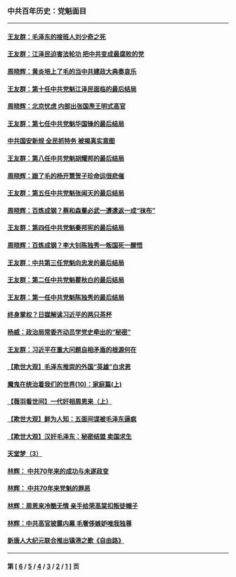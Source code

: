 ### 中共百年历史：党魁面目
---
#### [王友群：毛泽东的接班人刘少奇之死](../../pages/nf1176107/n12991772.md?06050430) 
#### [王友群：江泽民迫害法轮功 把中共变成最腐败的党](../../pages/nf1176107/n12947347.md?06050430) 
#### [周晓辉：黄炎培上了毛的当中共建政大典奏哀乐](../../pages/nf1176107/n12942780.md?06050430) 
#### [王友群：第十任中共党魁江泽民面临的最后结局](../../pages/nf1176107/n12933748.md?06050430) 
#### [周晓辉：北京忧虑 内部出张国焘王明式高官](../../pages/nf1176107/n12931709.md?06050430) 
#### [王友群：第七任中共党魁华国锋的最后结局](../../pages/nf1176107/n12918457.md?06050430) 
#### [中共国安新规 全民抓特务 被揭真实意图](../../pages/nf1176107/n12911615.md?06050430) 
#### [王友群：第八任中共党魁胡耀邦的最后结局](../../pages/nf1176107/n12902918.md?06050430) 
#### [周晓辉：跟了毛的杨开慧贺子珍命运很悲催](../../pages/nf1176107/n12877804.md?06050430) 
#### [王友群：第五任中共党魁张闻天的最后结局](../../pages/nf1176107/n12865420.md?06050430) 
#### [周晓辉：百炼成钢？蔡和森董必武一遭遣返一成“抹布”](../../pages/nf1176107/n12854806.md?06050430) 
#### [王友群：第四任中共党魁秦邦宪的最后结局](../../pages/nf1176107/n12855290.md?06050430) 
#### [周晓辉：百炼成钢？李大钊陈独秀一叛国死一醒悟](../../pages/nf1176107/n12847981.md?06050430) 
#### [王友群：中共第三任党魁向忠发的最后结局](../../pages/nf1176107/n12840390.md?06050430) 
#### [王友群：第二任中共党魁瞿秋白的最后结局](../../pages/nf1176107/n12824710.md?06050430) 
#### [王友群：第一任中共党魁陈独秀的最后结局](../../pages/nf1176107/n12809869.md?06050430) 
#### [终身掌权？日媒解读习近平的两只茶杯](../../pages/nf1176107/n12805064.md?06050430) 
#### [杨威：政治局常委齐动员学党史牵出的“秘密”](../../pages/nf1176107/n12764642.md?06050430) 
#### [王友群：习近平在重大问题自相矛盾的根源何在](../../pages/nf1176107/n12499563.md?06050430) 
#### [【欺世大观】毛泽东推崇的外国“英雄”白求恩](../../pages/nf1176107/n12362005.md?06050430) 
#### [魔鬼在统治着我们的世界(10)：家庭篇(上)](../../pages/nf1176107/n10435448.md?06050430) 
#### [【薇羽看世间】一代奸相周恩来（上）](../../pages/nf1176107/n12401109.md?06050430) 
#### [【欺世大观】鲜为人知：五面间谍被毛泽东逼疯](../../pages/nf1176107/n12358513.md?06050430) 
#### [【欺世大观】汉奸毛泽东：秘密结盟 卖国求生](../../pages/nf1176107/n12356888.md?06050430) 
#### [天堂梦（3）](../../pages/nf1176107/n11798321.md?06050430) 
#### [林辉： 中共70年来的成功与未遂政变](../../pages/nf1176107/n11559430.md?06050430) 
#### [林辉： 中共70年来党魁的罪恶](../../pages/nf1176107/n11555284.md?06050430) 
#### [林辉：周恩来冷酷无情 亲手给荣高棠扣叛徒帽子](../../pages/nf1176107/n11428903.md?06050430) 
#### [林辉：中共高官披露内幕 毛奢侈嫉妒唯我独尊](../../pages/nf1176107/n11403595.md?06050430) 
#### [新唐人大纪元联合推出镇港之歌《自由路》](../../pages/nf1176107/n11358327.md?06050430) 

---
#### 第 [ [6](./6.md?06050430) / [5](./5.md?06050430) / [4](./4.md?06050430) / [3](./3.md?06050430) / [2](./2.md?06050430) / [1](./1.md?06050430) ] 页

